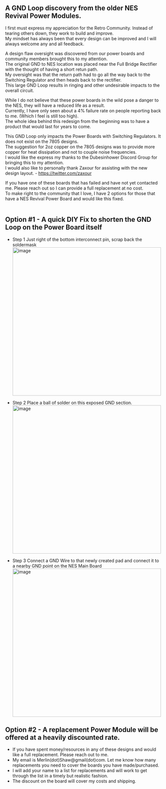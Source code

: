 
## A GND Loop discovery from the older NES Revival Power Modules.  <br>

I first must express my appreciation for the Retro Community.  Instead of tearing others down, they work to build and improve.  <br>
My mindset has always been that every design can be improved and I will always welcome any and all feedback.  <br>

A design flaw oversight was discovered from our power boards and community members brought this to my attention. <br>
The original GND to NES location was placed near the Full Bridge Rectifier with the thought of having a short retun path. <br>
My oversight was that the return path had to go all the way back to the Switching Regulator and then heads back to the rectifier.  <br>
This large GND Loop results in ringing and other undesirable impacts to the overall circuit. <br> 

While I do not believe that these power boards in the wild pose a danger to the NES, they will have a reduced life as a result.  <br>
Currently, I have only seen about a 4% failure rate on people reporting back to me. (Which I feel is still too high).   <br>
The whole idea behind this redesign from the beginning was to have a product that would last for years to come.  <br>

This GND Loop only impacts the Power Boards with Switching Regulators.  It does not exist on the 7805 designs. <br>
The suggestion for 2oz copper on the 7805 designs was to provide more copper for heat dissipation and not to couple noise frequencies. <br>
I would like the express my thanks to the Dubesinhower Discord Group for bringing this to my attention. <br>
I would also like to personally thank Zaxour for assisting with the new design layout. - https://twitter.com/zaxour  <br>

If you have one of these boards that has failed and have not yet contacted me.  Please reach out so I can provide a full replacement at no cost. <br>
To make right to the community that I love,  I have 2 options for those that have a NES Revival Power Board and would like this fixed.  <br>  <br>

## Option #1 - A quick DIY Fix to shorten the GND Loop on the Power Board itself  <br>

- Step 1 Just right of the bottom interconnect pin, scrap back the soldermask  <br>
<img width="477" alt="image" src="https://github.com/ShawMerlin/Project-Notes/assets/70423454/02046060-b7c6-4868-9515-8014584bc00d">   <br>

- Step 2 Place a ball of solder on this exposed GND section.  <br>
<img width="477" alt="image" src="https://github.com/ShawMerlin/Project-Notes/assets/70423454/36140deb-ef84-42a1-8bc5-7efc649354b4">   <br>

- Step 3 Connect a GND Wire to that newly created pad and connect it to a nearby GND point on the NES Main Board <br>
<img width="477" alt="image" src="https://github.com/ShawMerlin/Project-Notes/assets/70423454/67fcb3c9-f568-41c2-84d7-28f514fb76d6">   <br>


## Option #2 - A replacement Power Module will be offered at a heavily discounted rate.  <br>
- If you have spent money/resources in any of these designs and would like a full replacement.  Please reach out to me. <br>
- My email is Merlin(dot)Shaw@gmail(dot)com.  Let me know how many replacements you need to cover the boards you have made/purchased. <br>
- I will add your name to a list for replacements and will work to get through the list in a timely but realistic fashion. <br>
- The discount on the board will cover my costs and shipping. <br>
